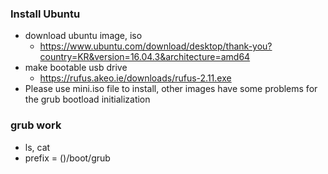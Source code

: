 ### Install Ubuntu
- download ubuntu image, iso
  - https://www.ubuntu.com/download/desktop/thank-you?country=KR&version=16.04.3&architecture=amd64
- make bootable usb drive
  - https://rufus.akeo.ie/downloads/rufus-2.11.exe
- Please use mini.iso file to install, other images have some problems for the grub bootload initialization

### grub work
- ls, cat
- prefix = ()/boot/grub

